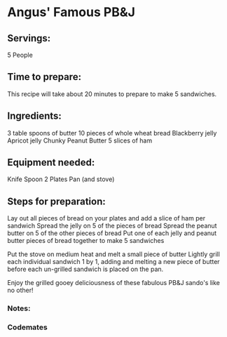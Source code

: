 # Angus' Famous PB&J

## Servings:

5 People

## Time to prepare:  

This recipe will take about 20 minutes to prepare to make 5 sandwiches. 

## Ingredients:

3 table spoons of butter
10 pieces of whole wheat bread
Blackberry jelly
Apricot jelly
Chunky Peanut Butter
5 slices of ham

## Equipment needed:

Knife
Spoon
2 Plates
Pan (and stove)

## Steps for preparation:

Lay out all pieces of bread on your plates and add a slice of ham per sandwich 
Spread the jelly on 5 of the pieces of bread
Spread the peanut butter on 5 of the other pieces of bread
Put one of each jelly and peanut butter pieces of bread together to make 5 sandwiches

Put the stove on medium heat and melt a small piece of butter
Lightly grill each individual sandwich 1 by 1, adding and melting a new piece of butter before each un-grilled sandwich is placed on the pan.

Enjoy the grilled gooey deliciousness of these fabulous PB&J sando's like no other!

### Notes:

### Codemates #
